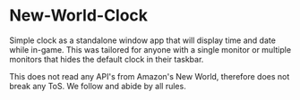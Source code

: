 # New-World-Clock
Simple clock as a standalone window app that will display time and date while in-game. This was tailored for anyone with a single monitor or multiple monitors that hides the default clock in their taskbar.

This does not read any API's from Amazon's New World, therefore does not break any ToS.
We follow and abide by all rules.

